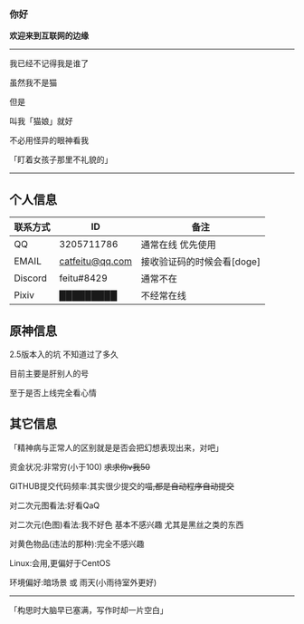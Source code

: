 ### 你好
**欢迎来到互联网的边缘**


---

我已经不记得我是谁了

虽然我不是猫

但是

叫我「猫娘」就好

不必用怪异的眼神看我

「盯着女孩子那里不礼貌的」

---

个人信息
---
联系方式|ID|备注
-|-|-|
QQ|3205711786|通常在线 优先使用
EMAIL|catfeitu@qq.com|接收验证码的时候会看[doge]
Discord|feitu#8429|通常不在
Pixiv|█████████|不经常在线

原神信息
---
2.5版本入的坑 不知道过了多久

目前主要是肝别人的号

至于是否上线完全看心情

其它信息
---
「精神病与正常人的区别就是是否会把幻想表现出来，对吧」

资金状况:非常穷(小于100) <del>求求你v我50<del>
  
GITHUB提交代码频率:其实很少提交的喵<del>,都是自动程序自动提交<del>
  
对二次元图看法:好看QaQ
  
对二次元(色图)看法:我不好色 基本不感兴趣  尤其是黑丝之类的东西
  
对黄色物品(违法的那种):完全不感兴趣

Linux:会用,更偏好于CentOS
  
环境偏好:暗场景 或 雨天(小雨待室外更好)
  
 
---
「构思时大脑早已塞满，写作时却一片空白」
 
